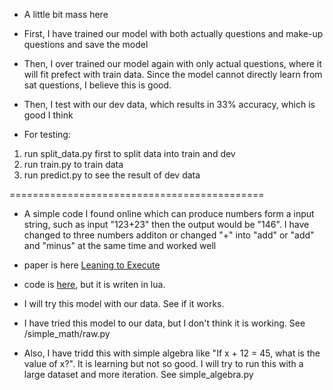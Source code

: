 
- A little bit mass here

- First, I have trained our model with both actually questions and make-up questions and save the model

- Then, I over trained our model again with only actual questions, where it will fit prefect with train data. Since the model cannot directly learn from sat questions, I believe this is good.

- Then, I test with our dev data, which results in 33% accuracy, which is good I think

- For testing:
1. run split_data.py first to split data into train and dev
2. run train.py to train data
3. run predict.py to see the result of dev data


============================================

- A simple code I found online which can produce numbers form a input string, such as input "123+23" then the output would be "146". I have changed to three numbers additon or changed "+" into "add" or "add" and "minus" at the same time and worked well

- paper is here [Leaning to Execute](https://arxiv.org/pdf/1410.4615.pdf)
- code is [here](https://github.com/wojciechz/learning_to_execute), but it is writen in lua.

- I will try this model with our data. See if it works.


- I have tried this model to our data, but I don't think it is working. See /simple_math/raw.py

- Also, I have tridd this with simple algebra like "If x + 12 = 45, what is the value of x?". It is learning but not so good. I will try to run this with a large dataset and more iteration. See simple_algebra.py